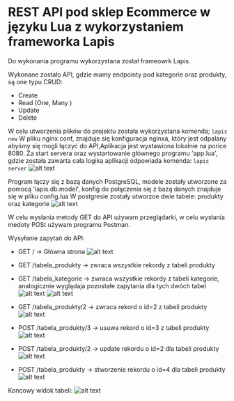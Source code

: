 # REST API pod sklep Ecommerce w języku Lua z wykorzystaniem frameworka Lapis 

Do wykonania programu wykorzystana został frameowrk Lapis.

Wykonane zostało API, gdzie mamy endpointy pod kategorie oraz produkty, są one typu CRUD:
* Create
* Read (One, Many )
* Update
* Delete

W celu utworzenia plików do projektu została wykorzystana komenda; 
` lapis new `
W pliku nginx.conf, znajduje się konfiguracja nginxa, który jest odpalany abyśmy się mogli łączyć do API,Aplikacja jest wystawiona lokalnie na porice 8080.
Za start servera oraz wystartowanie głównego programu 'app.lua', gdzie została zawarta cała logika aplikacji odpowiada komenda:
` lapis server `
![alt text](../img/komenda.jpg)


Program łączy się z bazą danych PostgreSQL, modele zostały utworzone za pomocą 'lapis.db.model', konfig do połączenia się z bazą danych znajduje się w pliku config.lua
W postgresie zostały utworzoe dwie tabele: produkty oraz kategorie
![alt text](../img/postgres.JPG)

W celu wysłania metody GET do API używam przeglądarki, w celu wysłania medoty POSt używam programu Postman.

Wysyłanie zapytań do API:
* GET  /  ->  Główna strona
![alt text](../img/main.JPG)

* GET  /tabela_produkty -> zwraca wszystkie rekordy z tabeli produkty
* GET  /tabela_kategorie -> zwraca wszystkie rekordy z tabeli kategorie, analogicznie wyglądaja pozostałe zapytania dla tych dwóch tabel
![alt text](../img/tabela_produkty.JPG)
![alt text](../img/tabela_kategorie.JPG)

* GET  /tabela_produkty/2 -> zwraca rekord  o id=2 z tabeli produkty
![alt text](../img/read_one.JPG)

* POST  /tabela_produkty/3 -> usuwa rekord  o id=3 z tabeli produkty
![alt text](../img/delete.JPG)

* POST  /tabela_produkty/2 -> update  rekordu  o id=2 dla tabeli produkty
![alt text](../img/update.JPG)

* POST  /tabela_produkty -> stworzenie  rekordu  o id=4 dla tabeli produkty
![alt text](../img/create.JPG)

Koncowy widok tabeli:
![alt text](../img/produkty_koniec.JPG)


